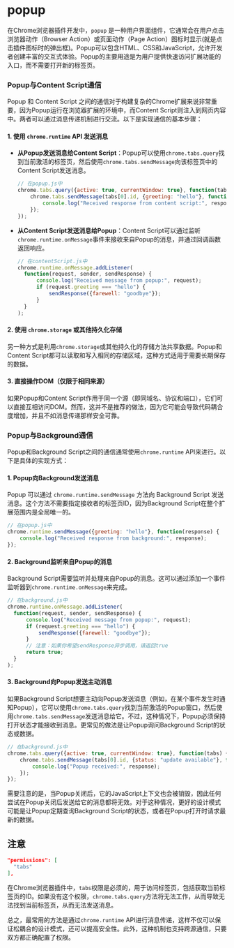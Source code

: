 # popup
在Chrome浏览器插件开发中，`popup` 是一种用户界面组件，它通常会在用户点击浏览器动作（Browser Action）或页面动作（Page Action）图标时显示(就是点击插件图标时的弹出框)。Popup可以包含HTML、CSS和JavaScript，允许开发者创建丰富的交互式体验。Popup的主要用途是为用户提供快速访问扩展功能的入口，而不需要打开新的标签页。

### Popup与Content Script通信

Popup 和 Content Script 之间的通信对于构建复杂的Chrome扩展来说非常重要，因为Popup运行在浏览器扩展的环境中，而Content Script则注入到网页内容中。两者可以通过消息传递机制进行交流。以下是实现通信的基本步骤：

#### 1. 使用 `chrome.runtime` API 发送消息

- **从Popup发送消息给Content Script**：Popup可以使用`chrome.tabs.query`找到当前激活的标签页，然后使用`chrome.tabs.sendMessage`向该标签页中的Content Script发送消息。
  
  ```javascript
  // 在popup.js中
  chrome.tabs.query({active: true, currentWindow: true}, function(tabs) {
      chrome.tabs.sendMessage(tabs[0].id, {greeting: "hello"}, function(response) {
          console.log("Received response from content script:", response);
      });
  });
  ```

- **从Content Script发送消息给Popup**：Content Script可以通过监听`chrome.runtime.onMessage`事件来接收来自Popup的消息，并通过回调函数返回响应。
  
  ```javascript
  // 在contentScript.js中
  chrome.runtime.onMessage.addListener(
    function(request, sender, sendResponse) {
        console.log("Received message from popup:", request);
        if (request.greeting === "hello") {
            sendResponse({farewell: "goodbye"});
        }
    }
  );
  ```

#### 2. 使用 `chrome.storage` 或其他持久化存储

另一种方式是利用`chrome.storage`或其他持久化的存储方法共享数据。Popup和Content Script都可以读取和写入相同的存储区域，这种方式适用于需要长期保存的数据。

#### 3. 直接操作DOM（仅限于相同来源）

如果Popup和Content Script作用于同一个源（即同域名、协议和端口），它们可以直接互相访问DOM。然而，这并不是推荐的做法，因为它可能会导致代码耦合度增加，并且不如消息传递那样安全可靠。


### Popup与Background通信

Popup和Background Script之间的通信通常使用`chrome.runtime` API来进行。以下是具体的实现方式：

#### 1. Popup向Background发送消息

Popup 可以通过 `chrome.runtime.sendMessage` 方法向 Background Script 发送消息。这个方法不需要指定接收者的标签页ID，因为Background Script在整个扩展范围内是全局唯一的。

```javascript
// 在popup.js中
chrome.runtime.sendMessage({greeting: "hello"}, function(response) {
    console.log("Received response from background:", response);
});
```

#### 2. Background监听来自Popup的消息

Background Script需要监听并处理来自Popup的消息。这可以通过添加一个事件监听器到`chrome.runtime.onMessage`来完成。

```javascript
// 在background.js中
chrome.runtime.onMessage.addListener(
  function(request, sender, sendResponse) {
      console.log("Received message from popup:", request);
      if (request.greeting === "hello") {
          sendResponse({farewell: "goodbye"});
      }
      // 注意：如果你希望sendResponse异步调用，请返回true
      return true;
  }
);
```

#### 3. Background向Popup发送主动消息

如果Background Script想要主动向Popup发送消息（例如，在某个事件发生时通知Popup），它可以使用`chrome.tabs.query`找到当前激活的Popup窗口，然后使用`chrome.tabs.sendMessage`发送消息给它。不过，这种情况下，Popup必须保持打开状态才能接收到消息。更常见的做法是让Popup询问Background Script的状态或数据。

```javascript
// 在background.js中
chrome.tabs.query({active: true, currentWindow: true}, function(tabs) {
    chrome.tabs.sendMessage(tabs[0].id, {status: "update available"}, function(response) {
        console.log("Popup received:", response);
    });
});
```
需要注意的是，当Popup关闭后，它的JavaScript上下文也会被销毁，因此任何尝试在Popup关闭后发送给它的消息都将无效。对于这种情况，更好的设计模式可能是让Popup定期查询Background Script的状态，或者在Popup打开时请求最新的数据。


## 注意
```json
"permissions": [
  "tabs"
],
```
在Chrome浏览器插件中，`tabs`权限是必须的，用于访问标签页，包括获取当前标签页的ID。如果没有这个权限，`chrome.tabs.query`方法将无法工作，从而导致无法找到当前标签页，从而无法发送消息。

总之，最常用的方法是通过`chrome.runtime` API进行消息传递，这样不仅可以保证松耦合的设计模式，还可以提高安全性。此外，这种机制也支持跨源通信，只要双方都正确配置了权限。